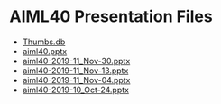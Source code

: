 <!--
This is a machine generated file, and should not be edited, as it will be overwritten with future updates.
-->

# AIML40 Presentation Files

- [Thumbs.db](https://globaleventcdn.blob.core.windows.net/assets/aiml/aiml40/Thumbs.db)
- [aiml40.pptx](https://globaleventcdn.blob.core.windows.net/assets/aiml/aiml40/aiml40.pptx)
- [aiml40-2019-11_Nov-30.pptx](https://globaleventcdn.blob.core.windows.net/assets/aiml/aiml40/aiml40-2019-11_Nov-30.pptx)
- [aiml40-2019-11_Nov-13.pptx](https://globaleventcdn.blob.core.windows.net/assets/aiml/aiml40/aiml40-2019-11_Nov-13.pptx)
- [aiml40-2019-11_Nov-04.pptx](https://globaleventcdn.blob.core.windows.net/assets/aiml/aiml40/aiml40-2019-11_Nov-04.pptx)
- [aiml40-2019-10_Oct-24.pptx](https://globaleventcdn.blob.core.windows.net/assets/aiml/aiml40/aiml40-2019-10_Oct-24.pptx)


